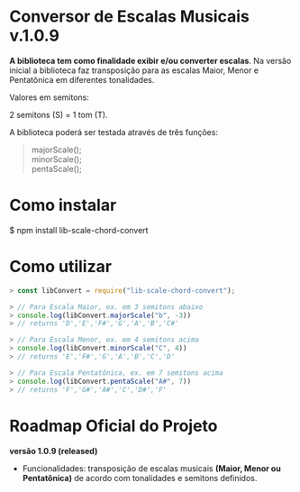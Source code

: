 # Conversor de Escalas Musicais v.1.0.9

**A biblioteca tem como finalidade exibir e/ou converter escalas**. Na versão inicial a biblioteca faz transposição para as escalas Maior, Menor e Pentatônica em diferentes tonalidades. 

Valores em semitons: <br>

2 semitons (S) = 1 tom (T).


A biblioteca poderá ser testada através de três funções: 
>majorScale();  <br>
>minorScale();   <br>
>pentaScale();

# Como instalar
$  npm install lib-scale-chord-convert

# Como utilizar

```js
> const libConvert = require("lib-scale-chord-convert");

> // Para Escala Maior, ex. em 3 semitons abaixo
> console.log(libConvert.majorScale("b", -3))
> // returns 'D','E','F#','G','A','B','C#'

> // Para Escala Menor, ex. em 4 semitons acima
> console.log(libConvert.minorScale("C", 4))
> // returns 'E','F#','G','A','B','C','D'

> // Para Escala Pentatônica, ex. em 7 semitons acima
> console.log(libConvert.pentaScale("A#", 7))
> // returns 'F','G#','A#','C','D#','F'
```

# Roadmap Oficial do Projeto

**versão 1.0.9 (released)**

- Funcionalidades: transposição de escalas musicais **(Maior, Menor ou Pentatônica)** de acordo com tonalidades e semitons definidos.